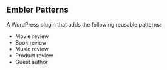## Embler Patterns
A WordPress plugin that adds the following reusable patterns:
- Movie review
- Book review
- Music review
- Product review
- Guest author
